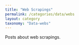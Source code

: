 ```yaml
---
title: "Web Scrapings"
permalink: /categories/data/webs
layout: category
taxonomy: "Data-webs"
---
```


Posts about web scrapings.
